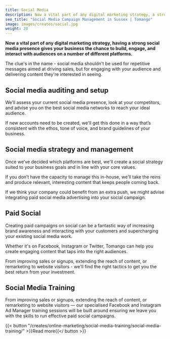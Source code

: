 ```yaml
---
title: Social Media
description: Now a vital part of any digital marketing strategy, a strong social media presence gives your business the chance to build, engage, and interact with audiences on a number of different platforms.
seo_title: "Social Media Campaign Management in Sussex | Tomango"
image: images/creates/social.jpg
weight: 20
---
```


**Now a vital part of any digital marketing strategy, having a strong social media presence gives your business the chance to build, engage, and interact with audiences on a number of different platforms.**

The clue's in the name - social media shouldn't be used for repetitive messages aimed at driving sales, but for engaging with your audience and delivering content they're interested in seeing.

## Social media auditing and setup

We’ll assess your current social media presence, look at your competitors, and advise you on the best social media networks to reach your ideal audience.

If new accounts need to be created, we'll get this done in a way that’s consistent with the ethos, tone of voice, and brand guidelines of your business.

## Social media strategy and management

Once we’ve decided which platforms are best, we'll create a social strategy suited to your business goals and in line with your core values.

If you don’t have the capacity to manage this in-house, we'll take the reins and produce relevant, interesting content that keeps people coming back.

If we think your company could benefit from an extra push, we might advise integrating paid social media advertising into your social campaign.

## Paid Social

Creating paid campaigns on social can be a fantastic way of increasing brand awareness and interacting with your customers and supercharging your existing social media work.

Whether it's on Facebook, Instagram or Twitter, Tomango can help you create engaging content that taps into the right audiences.

From improving sales or signups, extending the reach of content, or remarketing to website visitors - we'll find the right tactics to get you the best return from your investment.

## Social Media Training

From improving sales or signups, extending the reach of content, or remarketing to website visitors — our specialised Facebook and Instagram Ad Manager training sessions will be built around ensuring we leave you with the skills to run effective paid social campaigns.

{{< button "/creates/online-marketing/social-media-training/social-media-training/" >}}Read more{{</ button >}}
